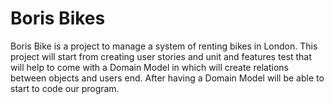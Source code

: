 
<h1>Boris Bikes</h1>

Boris Bike is a project to manage a system of renting bikes in London.
This project will start from creating user stories and unit and features test that will help to come with a Domain Model in which will create relations between objects and users end. After having a Domain Model will be able to start to code our program.

